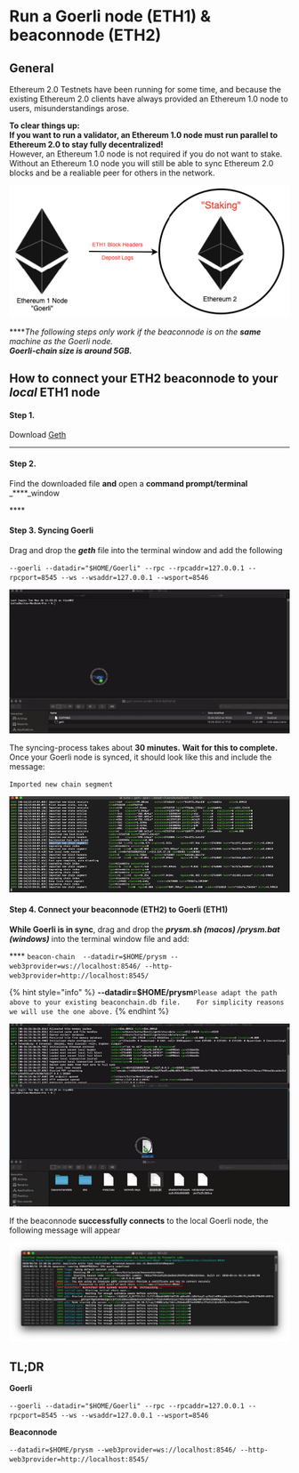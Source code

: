 # Run a Goerli node \(ETH1\) & beaconnode \(ETH2\)

## General

Ethereum 2.0 Testnets have been running for some time, and because the existing Ethereum 2.0 clients have always provided an Ethereum 1.0  node to users, misunderstandings arose.  
  
**To clear things up:   
If you want to run a validator, an Ethereum 1.0 node must run parallel to Ethereum 2.0 to stay fully decentralized!**   
However, an Ethereum 1.0 node is not required if you do not want to stake. Without an Ethereum 1.0 node you will still be able to sync Ethereum 2.0 blocks and be a realiable peer for others in the network.  


![](.gitbook/assets/image%20%2841%29.png)

  
****_The following steps only work if the beaconnode is on the **same** machine as the Goerli node.  
**Goerli-chain size is around 5GB.**_

## **How to connect your ETH2 beaconnode to your** _local_  **ETH1 node**

#### Step 1.

Download [Geth](https://geth.ethereum.org/downloads/)  
****

#### **Step 2.** 

Find the downloaded file **and** open a **command prompt/terminal** _****_window

\*\*\*\*

#### **Step 3. Syncing Goerli**

  
Drag and drop the _**geth**_ file into the terminal window and add the following   
  
 `--goerli --datadir="$HOME/Goerli" --rpc --rpcaddr=127.0.0.1 --rpcport=8545 --ws --wsaddr=127.0.0.1 --wsport=8546`

![](.gitbook/assets/goerlisyncs1.gif)

  
The syncing-process takes about **30 minutes.** **Wait for this to complete.**  
Once your Goerli node is synced, it should look like this and include the message:  
  
`Imported new chain segment`

![](.gitbook/assets/image%20%2840%29.png)



#### **Step 4. Connect your beaconnode \(ETH2\) to Goerli \(ETH1\)**

**While Goerli is in sync**, drag and drop the _**prysm.sh \(macos\) /prysm.bat \(windows\)**_ into the terminal window file and add:   
  
**** `beacon-chain  --datadir=$HOME/prysm --web3provider=ws://localhost:8546/ --http-web3provider=http://localhost:8545/`

{% hint style="info" %}
**--datadir=$HOME/prysm**`Please adapt the path above to your existing beaconchain.db file.   
For simplicity reasons we will use the one above.`
{% endhint %}

![](.gitbook/assets/beaconoerli1.gif)



If the beaconnode **successfully connects** to the local Goerli node, the following message will appear 

![](.gitbook/assets/connected.png)

## TL;DR

**Goerli**

`--goerli --datadir="$HOME/Goerli" --rpc --rpcaddr=127.0.0.1 --rpcport=8545 --ws --wsaddr=127.0.0.1 --wsport=8546`

**Beaconnode**

`--datadir=$HOME/prysm --web3provider=ws://localhost:8546/ --http-web3provider=http://localhost:8545/`


